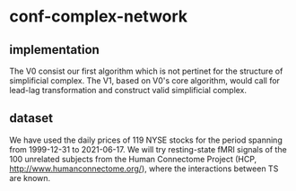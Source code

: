 # conf-complex-network

## implementation
The V0 consist our first algorithm which is not pertinet for the structure of simplificial complex.
The V1, based on V0's core algorithm, would call for lead-lag transformation and construct valid simplificial complex.

## dataset 
We have used the daily prices of 119 NYSE stocks for the period spanning from 1999-12-31 to 2021-06-17.
We will try resting-state fMRI signals of the 100 unrelated subjects from the Human Connectome Project (HCP, http://www.humanconnectome.org/), where the interactions between TS are known.

